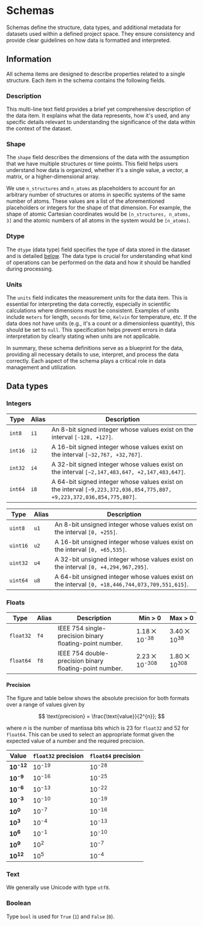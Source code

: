 # Schemas

Schemas define the structure, data types, and additional metadata for datasets used within a defined project space.
They ensure consistency and provide clear guidelines on how data is formatted and interpreted.

## Information

All schema items are designed to describe properties related to a single structure. Each item in the schema contains the following fields.

### Description

This multi-line text field provides a brief yet comprehensive description of the data item.
It explains what the data represents, how it's used, and any specific details relevant to understanding the significance of the data within the context of the dataset.

### Shape

The `shape` field describes the dimensions of the data with the assumption that we have multiple structures or time points.
This field helps users understand how data is organized, whether it's a single value, a vector, a matrix, or a higher-dimensional array.

We use `n_structures` and `n_atoms` as placeholders to account for an arbitrary number of structures or atoms in specific systems of the same number of atoms.
These values are a list of the aforementioned placeholders or integers for the shape of that dimension.
For example, the shape of atomic Cartesian coordinates would be `[n_structures, n_atoms, 3]` and the atomic numbers of all atoms in the system would be `[n_atoms]`.

### Dtype

The `dtype` (data type) field specifies the type of data stored in the dataset and is detailed [below](#data-types).
The data type is crucial for understanding what kind of operations can be performed on the data and how it should be handled during processing.

### Units

The `units` field indicates the measurement units for the data item. This is essential for interpreting the data correctly, especially in scientific calculations where dimensions must be consistent. Examples of units include `meters` for length, `seconds` for time, `Kelvin` for temperature, etc.
If the data does not have units (e.g., it's a count or a dimensionless quantity), this should be set to `null`. This specification helps prevent errors in data interpretation by clearly stating when units are not applicable.

In summary, these schema definitions serve as a blueprint for the data, providing all necessary details to use, interpret, and process the data correctly. Each aspect of the schema plays a critical role in data management and utilization.

## Data types

### Integers

| Type | Alias | Description |
| ---- | ----- | ----------- |
| `int8` | `i1` | An 8-bit signed integer whose values exist on the interval `[-128, +127]`. |
| `int16` | `i2` | A 16-bit signed integer whose values exist on the interval `[−32,767, +32,767]`. |
| `int32` | `i4` | A 32-bit signed integer whose values exist on the interval `[−2,147,483,647, +2,147,483,647]`. |
| `int64` | `i8` | A 64-bit signed integer whose values exist on the interval `[−9,223,372,036,854,775,807, +9,223,372,036,854,775,807]`. |

| Type | Alias | Description |
| ---- | ----- | ----------- |
| `uint8` | `u1` | An 8-bit unsigned integer whose values exist on the interval `[0, +255]`. |
| `uint16` | `u2` | A 16-bit unsigned integer whose values exist on the interval `[0, +65,535]`. |
| `uint32` | `u4` | A 32-bit unsigned integer whose values exist on the interval `[0, +4,294,967,295]`. |
| `uint64` | `u8` | A 64-bit unsigned integer whose values exist on the interval `[0, +18,446,744,073,709,551,615]`. |

### Floats

| Type | Alias | Description | Min > 0 | Max > 0 |
| ---- | ----- | ----------- | ------- | ------- |
| `float32` | `f4` | IEEE 754 single-precision binary floating-point number. | 1.18 ⨉ 10<sup>-38</sup> | 3.40 ⨉ 10<sup>38</sup> |
| `float64` | `f8` | IEEE 754 double-precision binary floating-point number. | 2.23 ⨉ 10<sup>-308</sup> | 1.80 ⨉ 10<sup>308</sup> |

#### Precision

The figure and table below shows the absolute precision for both formats over a range of values given by

$$
\text{precision} = \frac{\text{value}}{2^{n}};
$$

where $n$ is the number of mantissa bits which is 23 for `float32` and 52 for `float64`.
This can be used to select an appropriate format given the expected value of a number and the required precision.

| Value | `float32` precision | `float64` precision |
| ----- | ------------------- | --------------- |
|  **10<sup>-12</sup>** | 10<sup>-19</sup> | 10<sup>-28</sup> |
|  **10<sup>-9</sup>** | 10<sup>-16</sup> | 10<sup>-25</sup> |
|  **10<sup>-6</sup>** | 10<sup>-13</sup> | 10<sup>-22</sup> |
|  **10<sup>-3</sup>** | 10<sup>-10</sup> | 10<sup>-19</sup> |
|  **10<sup>0</sup>** | 10<sup>-7</sup> | 10<sup>-16</sup> |
|  **10<sup>3</sup>** | 10<sup>-4</sup> | 10<sup>-13</sup> |
|  **10<sup>6</sup>** | 10<sup>-1</sup> | 10<sup>-10</sup> |
|  **10<sup>9</sup>** | 10<sup>2</sup> | 10<sup>-7</sup> |
|  **10<sup>12</sup>** | 10<sup>5</sup> | 10<sup>-4</sup> |

<div id="container-float-precision"></div>
<script type="module">
// Set up the dimensions for the SVG container
const width = 600;
const height = 600;
const margin = { top: 20, right: 20, bottom: 50, left: 60 };
// Calculate the actual width and height available for the chart
const innerWidth = width - margin.left - margin.right;
const innerHeight = height - margin.top - margin.bottom;
// Create the SVG container
const svg = d3.select('#container-float-precision').append('svg')
  .attr('width', width)
  .attr('height', height);
// Create a group element to contain the chart and apply margins
const chartGroup = svg.append('g')
  .attr('transform', `translate(${margin.left},${margin.top})`);
// Set up scales for x and y axes
const xScale = d3.scaleLog()
  .domain([10**-12, 10**12]) // Assumes the x-values are the same for both lines
  .range([0, innerWidth])
  .base(10);
const yScale = d3.scaleLog()
  .domain([10**-29, 10**6])
  .range([innerHeight, 0])
  .base(10);
// Create line generator function
const line = d3.line()
  .x(d => xScale(d.x))
  .y(d => yScale(d.y));
// Draw x-axis
chartGroup.append('g')
  .attr('transform', `translate(0,${innerHeight})`)
  .call(d3.axisBottom(xScale).tickFormat(d3.format(".0e")));
chartGroup.append("text")
    .attr("text-anchor", "end")
    .attr("y", 560)
    .attr("x", 350)
    .attr("dy", ".75em")
    .text("Floating point value");
// Draw y-axis
chartGroup.append('g')
  .call(d3.axisLeft(yScale).tickFormat(d3.format(".0e")));
chartGroup.append("text")
    .attr("text-anchor", "end")
    .attr("y", -60)
    .attr("x", -180)
    .attr("dy", ".75em")
    .attr("transform", "rotate(-90)")
    .text("Floating point precision");
// Draw lines
// float32
chartGroup.append('path')
  .datum([{ x: 10**-12, y: 1.1920928955078125*10**-19 }, { x: 10**12, y: 119209.28955078125 }])
  .attr('fill', 'none')
  .attr('stroke', `#e41a1c`)
  .attr('stroke-width', 2)
  .attr('d', line);
chartGroup.append("text")
  .attr("transform", `translate(60,280)`)
  .attr("text-anchor", "start")
  .style("fill", "#e41a1c")
  .text("float32");
// float64
chartGroup.append('path')
  .datum([{ x: 10**-12, y: 2.220446049250313*10**-28 }, { x: 10**12, y: 0.0002220446049250313 }])
  .attr('fill', 'none')
  .attr('stroke', `#377eb8`)
  .attr('stroke-width', 2)
  .attr('d', line);
chartGroup.append("text")
  .attr("transform", `translate(60,420)`)
  .attr("text-anchor", "start")
  .style("fill", "#377eb8")
  .text("float64");
</script>

### Text

We generally use Unicode with type `utf8`.

### Boolean

Type `bool` is used for `True` (`1`) and `False` (`0`).
